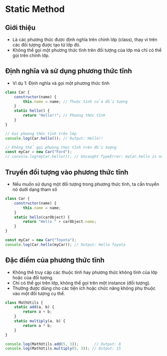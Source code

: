 # Static Method
## Giới thiệu
- Là các phương thức được định nghĩa trên chính lớp (class), thay vì trên các đối tượng được tạo từ lớp đó.
- Không thể gọi một phương thức tĩnh trên đối tượng của lớp mà chỉ có thể gọi trên chính lớp.

## Định nghĩa và sử dụng phương thức tĩnh
- Ví dụ 1: Định nghĩa và gọi một phương thức tĩnh
```js
class Car {
    constructor(name) {
        this.name = name; // Thuộc tính của đối tượng
    }
    static hello() {
        return "Hello!!"; // Phương thức tĩnh
    }
}

// Gọi phương thức tĩnh trên lớp
console.log(Car.hello()); // Output: Hello!!

// Không thể gọi phương thức tĩnh trên đối tượng
const myCar = new Car("Ford");
// console.log(myCar.hello()); // Uncaught TypeError: myCar.hello is not a function
```

## Truyền đối tượng vào phương thức tĩnh
- Nếu muốn sử dụng một đối tượng trong phương thức tĩnh, ta cần truyền nó dưới dạng tham số
```js
class Car {
    constructor(name) {
        this.name = name;
    }
    static hello(carObject) {
        return "Hello " + carObject.name;
    }
}

const myCar = new Car("Toyota");
console.log(Car.hello(myCar)); // Output: Hello Toyota
```

## Đặc điểm của phương thức tĩnh
- Không thể truy cập các thuộc tính hay phương thức không tĩnh của lớp hoặc của đối tượng.
- Chỉ có thể gọi trên lớp, không thể gọi trên một instance (đối tượng).
- Thường được dùng cho các tiện ích hoặc chức năng không phụ thuộc vào một đối tượng cụ thể.
```js
class MathUtils {
    static add(a, b) {
        return a + b;
    }
    static multiply(a, b) {
        return a * b;
    }
}

console.log(MathUtils.add(5, 3));       // Output: 8
console.log(MathUtils.multiply(5, 3)); // Output: 15
```